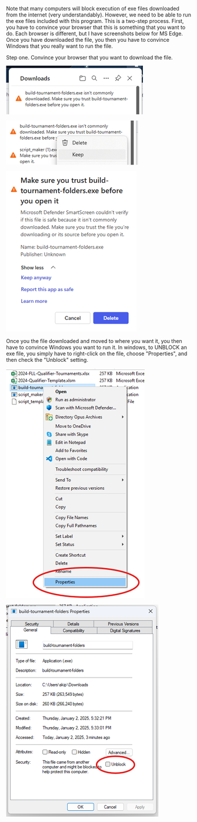 Note that many computers will block execution of exe files downloaded from the internet (very understandably). However, we need to be able to run the exe files included with this program. This is a two-step process. First, you have to convince your browser that this is something that you want to do. Each browser is different, but I have screenshots below for MS Edge. Once you have downloaded the file, you then you have to convince Windows that you really want to run the file.

Step one. Convince your browser that you want to download the file.

![alt text](images/download1.png)

![alt text](images/download2.png)

![alt text](images/download3.png)

Once you the file downloaded and moved to where you want it, you then have to convince Windows you want to run it. In windows, to UNBLOCK an exe file, you simply have to right-click on the file, choose "Properties", and then check the "Unblock" setting.

![alt text](images/properties1.png)

![alt text](images/properties2.png)


